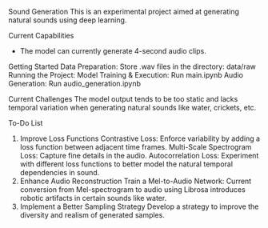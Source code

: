 Sound Generation
This is an experimental project aimed at generating natural sounds using deep learning.

Current Capabilities
- The model can currently generate 4-second audio clips.


Getting Started
Data Preparation: Store .wav files in the directory: data/raw
Running the Project: Model Training & Execution: Run main.ipynb
Audio Generation: Run audio_generation.ipynb

Current Challenges
The model output tends to be too static and lacks temporal variation when generating natural sounds like water, crickets, etc.

To-Do List
1. Improve Loss Functions
Contrastive Loss: Enforce variability by adding a loss function between adjacent time frames.
Multi-Scale Spectrogram Loss: Capture fine details in the audio.
Autocorrelation Loss: Experiment with different loss functions to better model the natural temporal dependencies in sound.
2. Enhance Audio Reconstruction
Train a Mel-to-Audio Network: Current conversion from Mel-spectrogram to audio using Librosa introduces robotic artifacts in certain sounds like water.
3. Implement a Better Sampling Strategy
Develop a strategy to improve the diversity and realism of generated samples.